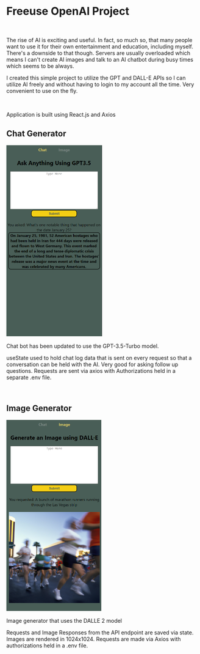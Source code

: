 <h1>Freeuse OpenAI Project</h1>
<br />
<p>The rise of AI is exciting and useful. In fact, so much so, that many people want to use it for their own entertainment and education, including myself. There's a downside to that though. Servers are usually overloaded which means I can't create AI images and talk to an AI chatbot during busy times which seems to be always.</p>
<p>I created this simple project to utilize the GPT and DALL-E APIs so I can utilize AI freely and without having to login to my account all the time. Very convenient to use on the fly.</p>
<br />
<p>Application is built using React.js and Axios</p>
<h2>Chat Generator</h2>
<img style='height: 500px;' alt='gpt-example' src='https://github.com/j-abellera/openai-project/blob/master/OpenAI-Project_GPT-Example.png' />
<p>Chat bot has been updated to use the GPT-3.5-Turbo model.</p>
<p>useState used to hold chat log data that is sent on every request so that a conversation can be held with the AI. Very good for asking follow up questions. Requests are sent via axios with Authorizations held in a separate .env file.</p>
<br />
<h2>Image Generator</h2>
<img style='height: 500px;' alt='gpt-example' src='https://github.com/j-abellera/openai-project/blob/master/OpenAI-Project_DALLE-Example.png' />
<p>Image generator that uses the DALLE 2 model</p>
<p>Requests and Image Responses from the API endpoint are saved via state. Images are rendered in 1024x1024. Requests are made via Axios with authorizations held in a .env file.</p>
